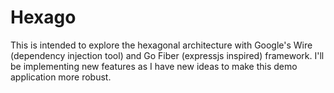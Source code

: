 # Hexago

This is intended to explore the hexagonal architecture with Google's Wire (dependency injection tool) and Go Fiber (expressjs inspired) framework.
I'll be implementing new features as I have new ideas to make this demo application more robust.